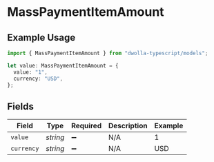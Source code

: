 # MassPaymentItemAmount

## Example Usage

```typescript
import { MassPaymentItemAmount } from "dwolla-typescript/models";

let value: MassPaymentItemAmount = {
  value: "1",
  currency: "USD",
};
```

## Fields

| Field              | Type               | Required           | Description        | Example            |
| ------------------ | ------------------ | ------------------ | ------------------ | ------------------ |
| `value`            | *string*           | :heavy_minus_sign: | N/A                | 1                  |
| `currency`         | *string*           | :heavy_minus_sign: | N/A                | USD                |